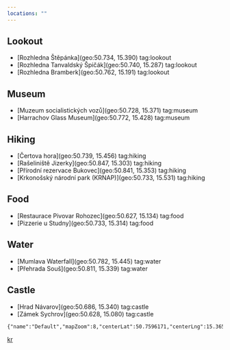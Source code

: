 ```yaml
---
locations: ""
---
```

## Lookout
- [Rozhledna Štěpánka](geo:50.734, 15.390) tag:lookout
- [Rozhledna Tanvaldský Špičák](geo:50.740, 15.287) tag:lookout
- [Rozhledna Bramberk](geo:50.762, 15.191) tag:lookout

## Museum
- [Muzeum socialistických vozů](geo:50.728, 15.371) tag:museum
- [Harrachov Glass Museum](geo:50.772, 15.428) tag:museum

## Hiking
- [Čertova hora](geo:50.739, 15.456) tag:hiking
- [Rašeliniště Jizerky](geo:50.847, 15.303) tag:hiking
- [Přírodní rezervace Bukovec](geo:50.841, 15.353) tag:hiking
- [Krkonošský národní park (KRNAP)](geo:50.733, 15.531) tag:hiking

## Food
- [Restaurace Pivovar Rohozec](geo:50.627, 15.134) tag:food
- [Pizzerie u Studny](geo:50.733, 15.314) tag:food

## Water
- [Mumlava Waterfall](geo:50.782, 15.445) tag:water
- [Přehrada Souš](geo:50.811, 15.339) tag:water

## Castle
- [Hrad Návarov](geo:50.686, 15.340) tag:castle
- [Zámek Sychrov](geo:50.628, 15.080) tag:castle


```mapview
{"name":"Default","mapZoom":8,"centerLat":50.7596171,"centerLng":15.3658974,"query":"","chosenMapSource":0,"showLinks":false,"linkColor":"red"}
```
[kr](geo:)